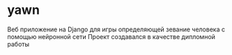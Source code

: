# yawn
Веб приложение на Django для игры определяющей зевание человека с помощью нейронной сети
Проект создавался в качестве дипломной работы
